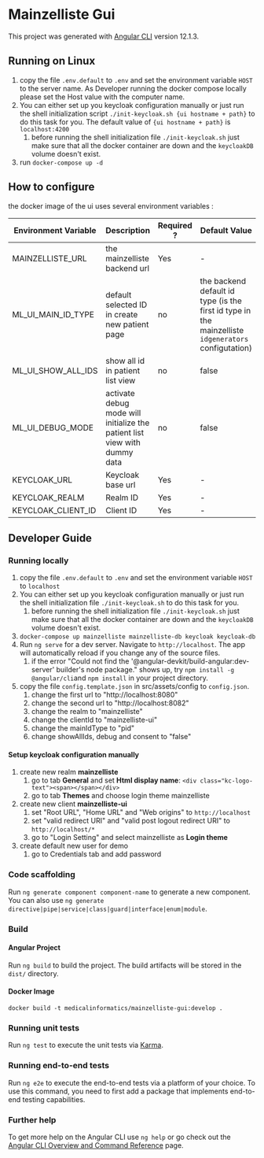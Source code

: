 # Mainzelliste Gui 

This project was generated with [Angular CLI](https://github.com/angular/angular-cli) version 12.1.3.

## Running on Linux

1. copy the file `.env.default` to `.env` and set the environment variable `HOST` to the server name. As Developer running the docker compose locally please set the Host value with the computer name. 
2. You can either set up you keycloak configuration manually or just run the shell initialization script ``./init-keycloak.sh {ui hostname + path}`` to do this task for you. The default value of `{ui hostname + path}` is `localhost:4200`
   1. before running the shell initialization file ``./init-keycloak.sh`` just make sure that all the docker container are down and the `keycloakDB` volume doesn't exist.
3. run ``docker-compose up -d``

## How to configure

the docker image of the ui uses several environment variables :

| Environment Variable | Description                                                               | Required ? | Default Value                                                                                       |
|----------------------|---------------------------------------------------------------------------|------------|-----------------------------------------------------------------------------------------------------|
| MAINZELLISTE_URL     | the mainzelliste backend url                                              | Yes        | -                                                                                                   |
| ML_UI_MAIN_ID_TYPE   | default selected ID in create new patient page                            | no         | the backend default id type (is the first id type in the mainzelliste `idgenerators` configutation) |
| ML_UI_SHOW_ALL_IDS   | show all id in patient list view                                          | no         | false                                                                                               |
| ML_UI_DEBUG_MODE     | activate debug mode will initialize the patient list view with dummy data | no         | false                                                                                               |
| KEYCLOAK_URL         | Keycloak base url                                                         | Yes        | -                                                                                                   |
| KEYCLOAK_REALM       | Realm ID                                                                  | Yes        | -                                                                                                   |
| KEYCLOAK_CLIENT_ID   | Client ID                                                                 | Yes        | -                                                                                                   |

## Developer Guide 

### Running locally

1. copy the file `.env.default` to `.env` and set the environment variable `HOST` to `localhost`
2. You can either set up you keycloak configuration manually or just run the shell initialization file `./init-keycloak.sh` to do this task for you.
   1. before running the shell initialization file `./init-keycloak.sh` just make sure that all the docker container are down and the `keycloakDB` volume doesn't exist.
3. `docker-compose up mainzelliste mainzelliste-db keycloak keycloak-db`
4. Run `ng serve` for a dev server. Navigate to `http://localhost`. The app will automatically reload if you change any of the source files.
   1. if the error "Could not find the '@angular-devkit/build-angular:dev-server' builder's node package." shows up,
      try `npm install -g @angular/cli`and `npm install` in your project directory.
5. copy the file `config.template.json` in src/assets/config to `config.json`.
   1. change the first url to "http://localhost:8080"
   2. change the second url to "http://localhost:8082"
   3. change the realm to "mainzelliste"
   4. change the clientId to "mainzelliste-ui"
   5. change the mainIdType to "pid"
   6. change showAllIds, debug and consent to "false"

#### Setup keycloak configuration manually

1. create new realm **mainzelliste**
   1. go to tab **General** and set **Html display name**: `<div class="kc-logo-text"><span></span></div>`
   2. go to tab **Themes** and choose login theme mainzelliste
2. create new client **mainzelliste-ui**
   1. set "Root URL", "Home URL" and "Web origins" to `http://localhost`
   2. set "valid redirect URI" and "valid post logout redirect URI" to `http://localhost/*`
   3. go to "Login Setting" and select mainzelliste as **Login theme**
3. create default new user for demo
   1. go to Credentials tab and add password

### Code scaffolding

Run `ng generate component component-name` to generate a new component. You can also use `ng generate directive|pipe|service|class|guard|interface|enum|module`.

### Build

#### Angular Project

Run `ng build` to build the project. The build artifacts will be stored in the `dist/` directory.

#### Docker Image

``docker build -t medicalinformatics/mainzelliste-gui:develop .``

### Running unit tests

Run `ng test` to execute the unit tests via [Karma](https://karma-runner.github.io).

### Running end-to-end tests

Run `ng e2e` to execute the end-to-end tests via a platform of your choice. To use this command, you need to first add a package that implements end-to-end testing capabilities.

### Further help

To get more help on the Angular CLI use `ng help` or go check out the [Angular CLI Overview and Command Reference](https://angular.io/cli) page.
